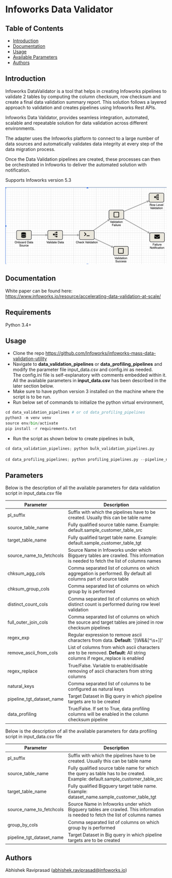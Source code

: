 # Infoworks Data Validator

## Table of Contents
- [Introduction](#introduction)
- [Documentation](#documentation)
- [Usage](#usage)
- [Available Parameters](#parameters)
- [Authors](#authors)

## Introduction
Infoworks DataValidator is a tool that helps in creating Infoworks pipelines to validate 2 tables by computing the column checksum, row checksum and create a final data validation summary report.
This solution follows a layered approach to validation and creates pipelines using Infoworks Rest APIs.

Infoworks Data Validator, provides seamless integration, automated, scalable and repeatable solution for data validation across different environments.

The adapter uses the Infoworks platform to connect to a large number of data sources and automatically validates data integrity at every step of the data migration process.

Once the Data Validation pipelines are created, these processes can then be orchestrated in Infoworks to deliver the automated solution with notification.


Supports Infoworks version 5.3


![Data Validator Architecture](architecture.png)

## Documentation

White paper can be found here: https://www.infoworks.io/resource/accelerating-data-validation-at-scale/

## Requirements

Python 3.4+ 

## Usage

- Clone the repo https://github.com/Infoworks/infoworks-mass-data-validation-utility
- Navigate to **data_validation_pipelines** or **data_profiling_pipelines** and modify the parameter file input_data.csv and config.ini as needed.
  <br> The config.ini file is self-explanatory with comments embedded within it.
  <br> All the available parameters in **input_data.csv** has been described in the later section below.
- Make sure to have python version 3 installed on the machine where the script is to be run. 
- Run below set of commands to initialize the python virtual environment,

```python
cd data_validation_pipelines # or cd data_profiling_pipelines
python3 -m venv venv
source env/bin/activate
pip install -r requirements.txt
```

- Run the script as shown below to create pipelines in bulk,
```python
cd data_validation_pipelines; python bulk_validation_pipelines.py 

cd data_profiling_pipelines; python profiling_pipelines.py --pipeline_number <prof_pipeline1/prof_pipeline2> --dataprofiling_source_id <source_id where the query_as_table has to be created> --dataprofiling_source_type <rdbms/hive. The source type where the query_as_table has to be created>

```

## Parameters
Below is the description of all the available parameters for data validation script in input_data.csv file

| Parameter                 | Description                                                                                                                     |
|---------------------------|---------------------------------------------------------------------------------------------------------------------------------|
| pl_suffix                 | Suffix with which the pipelines have to be created. Usually this can be table name                                              |
| source_table_name         | Fully qualified source table name. Example: default.sample_customer_table_src                                                   |
| target_table_name         | Fully qualified target table name. Example: default.sample_customer_table_tgt                                                   |
| source_name_to_fetchcols  | Source Name in Infoworks under which Bigquery tables are crawled. This information is needed to fetch the list of columns names |
| chksum_agg_cols           | Comma separated list of columns on which aggregation is performed. By default all columns part of source table                  |
| chksum_group_cols         | Comma separated list of columns on which group by is performed                                                                  |
| distinct_count_cols       | Comma separated list of columns on which distinct count is performed during row level validation                                |
| full_outer_join_cols      | Comma separated list of columns on which the source and target tables are joined in row checksum pipelines                      |
| regex_exp                 | Regular expression to remove ascii characters from data. **Default**: '[\\W&&[^\\s+]]'                                          |
| remove_ascii_from_cols    | List of columns from which ascii characters are to be removed. **Default**: All string columns if regex_replace is enabled      |
| regex_replace             | True/False. Variable to enable/disable removing of ascii characters from string columns                                         |
| natural_keys              | Comma separated list of columns to be configured as natural keys                                                                |
| pipeline_tgt_dataset_name | Target Dataset in Big query in which pipeline targets are to be created                                                         |
| data_profiling            | True/False. If set to True, data profiling columns will be enabled in  the column checksum pipeline                             |

Below is the description of all the available parameters for data profiling script in input_data.csv file

| Parameter                 | Description                                                                                                                     |
|---------------------------|---------------------------------------------------------------------------------------------------------------------------------|
| pl_suffix                 | Suffix with which the pipelines have to be created. Usually this can be table name                                              |
| source_table_name         | Fully qualified source table name for which the query as table has to be created. Example: default.sample_customer_table_src    |
| target_table_name         | Fully qualified Bigquery target table name. Example: dataset_name.sample_customer_table_tgt                                     |
| source_name_to_fetchcols  | Source Name in Infoworks under which Bigquery tables are crawled. This information is needed to fetch the list of columns names |
| group_by_cols             | Comma separated list of columns on which group by is performed                                                                  |
| pipeline_tgt_dataset_name | Target Dataset in Big query in which pipeline targets are to be created                                                         |

## Authors

Abhishek Raviprasad (abhishek.raviprasad@infoworks.io)

